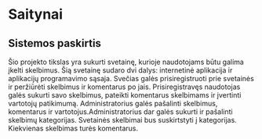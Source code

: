 # Saitynai

## Sistemos paskirtis
Šio projekto tikslas yra sukurti svetainę, kurioje naudotojams būtu galima įkelti skelbimus.
Šią svetainę sudaro dvi dalys: internetinė aplikacija ir aplikacijų programavimo sąsaja.
Svečias galės prisiregistruoti prie svetainės ir peržiūrėti skelbimus ir komentarus po jais. Prisiregistravęs naudotojas galės sukurti savo skelbimus, pateikti komentarus skelbimams ir įvertinti vartotojų patikimumą. Administratorius galės pašalinti skelbimus, komentarus ir vartotojus.Administratorius dar galės sukurti ir pašalinti skelbimų kategorijas. Svetainės skelbimai bus suskirtstyti į kategorijas. Kiekvienas skelbimas turės komentarus.
